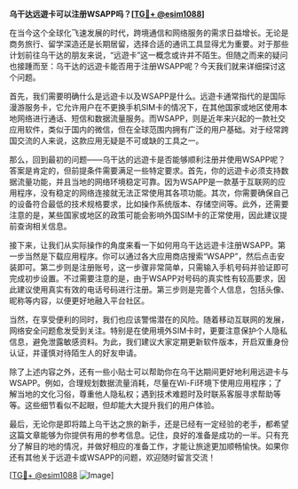 **乌干达远遊卡可以注册WSAPP吗？[[TG💪+ @esim1088](https://t.me/s/esim1088)]**

在当今这个全球化飞速发展的时代，跨境通信和网络服务的需求日益增长。无论是商务旅行、留学深造还是长期居留，选择合适的通讯工具显得尤为重要。对于那些计划前往乌干达的朋友来说，“远遊卡”这一概念或许并不陌生。但随之而来的疑问也接踵而至：乌干达的远遊卡能否用于注册WSAPP呢？今天我们就来详细探讨这个问题。

首先，我们需要明确什么是远遊卡以及WSAPP是什么。远遊卡通常指代的是国际漫游服务卡，它允许用户在不更换手机SIM卡的情况下，在其他国家或地区使用本地网络进行通话、短信和数据流量服务。而WSAPP，则是近年来兴起的一款社交应用软件，类似于国内的微信，但在全球范围内拥有广泛的用户基础。对于经常跨国交流的人来说，这款应用无疑是不可或缺的工具之一。

那么，回到最初的问题——乌干达的远遊卡是否能够顺利注册并使用WSAPP呢？答案是肯定的，但前提条件需要满足一些特定要求。首先，你的远遊卡必须支持数据流量功能，并且当地的网络环境稳定可靠。因为WSAPP是一款基于互联网的应用程序，没有稳定的网络连接就无法正常使用其各项功能。其次，你需要确保自己的设备符合最低的技术规格要求，比如操作系统版本、存储空间等。此外，还需要注意的是，某些国家或地区的政策可能会影响外国SIM卡的正常使用，因此建议提前查询相关信息。

接下来，让我们从实际操作的角度来看一下如何用乌干达远遊卡注册WSAPP。第一步当然是下载应用程序。你可以通过各大应用商店搜索“WSAPP”，然后点击安装即可。第二步则是注册账号，这一步骤非常简单，只需输入手机号码并验证即可完成初步设置。不过需要注意的是，由于WSAPP对号码的真实性有较高要求，因此建议使用真实有效的电话号码进行注册。第三步则是完善个人信息，包括头像、昵称等内容，以便更好地融入平台社区。

当然，在享受便利的同时，我们也应该警惕潜在的风险。随着移动互联网的发展，网络安全问题愈发受到关注。特别是在使用境外SIM卡时，更要注意保护个人隐私信息，避免泄露敏感资料。为此，我们建议大家定期更新软件版本，开启双重身份认证，并谨慎对待陌生人的好友申请。

除了上述内容之外，还有一些小贴士可以帮助你在乌干达期间更好地利用远遊卡与WSAPP。例如，合理规划数据流量消耗，尽量在Wi-Fi环境下使用应用程序；了解当地的文化习俗，尊重他人隐私权；遇到技术难题时及时联系客服寻求帮助等等。这些细节看似不起眼，但却能大大提升我们的用户体验。

最后，无论你是即将踏上乌干达之旅的新手，还是已经有一定经验的老手，都希望这篇文章能够为你提供有用的参考信息。记住，良好的准备是成功的一半。只有充分了解目的地的情况，并做好相应的准备工作，才能让旅途更加顺畅愉快。如果你还有其他关于远遊卡或WSAPP的问题，欢迎随时留言交流！

[[TG💪+ @esim1088](https://t.me/s/esim1088) ![Image](https://i.postimg.cc/4NQfJmqS/Snipaste-2025-05-13-00-14-12.png)]
